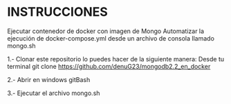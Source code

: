 # INSTRUCCIONES

Ejecutar contenedor de docker con imagen de Mongo
Automatizar la ejecución de docker-compose.yml desde un archivo de consola llamado mongo.sh

1.- Clonar este repositorio 
lo puedes hacer de la siguiente manera:
Desde tu terminal git clone https://github.com/denuG23/mongodb2.2_en_docker

2.- Abrir en windows gitBash

3.- Ejecutar el archivo mongo.sh
